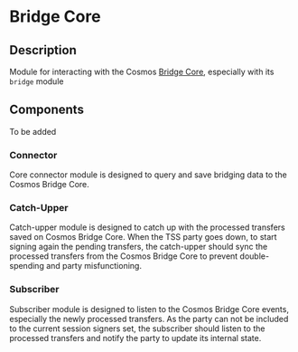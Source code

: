 # Bridge Core

## Description
Module for interacting with the Cosmos [Bridge Core](https://github.com/hyle-team/bridgeless-core), especially with its `bridge` module

## Components
To be added

### Connector
Core connector module is designed to query and save bridging data to the Cosmos Bridge Core.

### Catch-Upper
Catch-upper module is designed to catch up with the processed transfers saved on Cosmos Bridge Core.
When the TSS party goes down, to start signing again the pending transfers, the catch-upper should sync the processed transfers from the Cosmos Bridge Core to prevent double-spending and party misfunctioning.

### Subscriber
Subscriber module is designed to listen to the Cosmos Bridge Core events, especially the newly processed transfers.
As the party can not be included to the current session signers set, the subscriber should listen to the processed transfers and notify the party to update its internal state.

